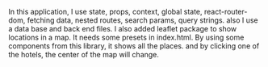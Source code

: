 In this application, I use state, props, context, global state, react-router-dom, fetching data, nested routes, search params, query strings. also I use a data base and back end files.
I also added leaflet package to show locations in a map. It needs some presets in index.html. By using some components from this library, it shows all the places. and by clicking one of the hotels, the center of the map will change.
